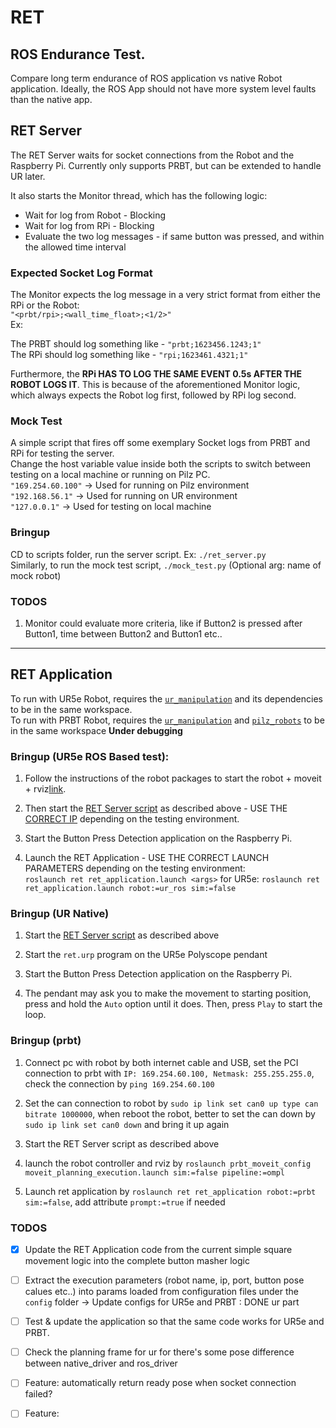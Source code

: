 # RET
## ROS Endurance Test.

Compare long term endurance of ROS application vs native Robot application. Ideally, the ROS App should not have more system level faults than the native app.

## RET Server
The RET Server waits for socket connections from the Robot and the Raspberry Pi. Currently only supports PRBT, but can be extended to handle UR later.

It also starts the Monitor thread, which has the following logic:   
* Wait for log from Robot - Blocking
* Wait for log from RPi - Blocking
* Evaluate the two log messages - if same button was pressed, and within the allowed time interval

### Expected Socket Log Format
The Monitor expects the log message in a very strict format from either the RPi or the Robot:   
`"<prbt/rpi>;<wall_time_float>;<1/2>"`   
Ex: 

The PRBT should log something like - `"prbt;1623456.1243;1"`   
The RPi should log something like - `"rpi;1623461.4321;1"`   

Furthermore, the **RPi HAS TO LOG THE SAME EVENT 0.5s AFTER THE ROBOT LOGS IT**. This is because of the aforementioned Monitor logic, which always expects the Robot log first, followed by RPi log second.

### Mock Test
A simple script that fires off some exemplary Socket logs from PRBT and RPi for testing the server.   
Change the host variable value inside both the scripts to switch between testing on a local machine or running on Pilz PC.   
`"169.254.60.100"` -> Used for running on Pilz environment     
`"192.168.56.1"` -> Used for running on UR environment     
`"127.0.0.1"` -> Used for testing on local machine   

### Bringup
CD to scripts folder, run the server script. Ex: `./ret_server.py`   
Similarly, to run the mock test script, `./mock_test.py`  (Optional arg: name of mock robot)


### TODOS
1. Monitor could evaluate more criteria, like if Button2 is pressed after Button1, time between Button2 and Button1 etc..

---

## RET Application

To run with UR5e Robot, requires the [`ur_manipulation`](https://github.com/ipa-kut/ur_manipulation) and its dependencies to be in the same workspace.   
To run with PRBT Robot, requires the [`ur_manipulation`](https://github.com/ipa-kut/ur_manipulation) and [`pilz_robots`](https://github.com/ipa-alb/pilz_robots) to be in the same workspace **Under debugging**

### Bringup (UR5e ROS Based test):

1. Follow the instructions of the robot packages to start the robot + moveit + rviz[link](https://github.com/ipa-kut/ur_manipulation#ur5e-real-robot).

2. Then start the [RET Server script](https://github.com/ipa-kut/ret#bringup) as described above - USE THE [CORRECT IP](https://github.com/ipa-kut/ret#mock-test) depending on the testing environment.

3. Start the Button Press Detection application on the Raspberry Pi.

4. Launch the RET Application - USE THE CORRECT LAUNCH PARAMETERS depending on the testing environment:   
`roslaunch ret ret_application.launch <args>`
for UR5e:
`roslaunch ret ret_application.launch robot:=ur_ros sim:=false`

### Bringup (UR Native)

1. Start the [RET Server script](https://github.com/ipa-kut/ret#bringup) as described above

2. Start the `ret.urp` program on the UR5e Polyscope pendant

3. Start the Button Press Detection application on the Raspberry Pi.

4. The pendant may ask you to make the movement to starting position, press and hold the `Auto` option until it does. Then, press `Play` to start the loop.

### Bringup (prbt)
1. Connect pc with robot by both internet cable and USB, set the PCI connection to prbt with `IP: 169.254.60.100, Netmask: 255.255.255.0`, check the connection by `ping 169.254.60.100`
   
2. Set the can connection to robot by `sudo ip link set can0 up type can bitrate 1000000`, when reboot the robot, better to set the can down by `sudo ip link set can0 down` and bring it up again

3. Start the RET Server script as described above

4. launch the robot controller and rviz by `roslaunch prbt_moveit_config moveit_planning_execution.launch sim:=false pipeline:=ompl`

5. Launch ret application by `roslaunch ret ret_application robot:=prbt sim:=false`, add attribute `prompt:=true` if needed

### TODOS

- [x] Update the RET Application code from the current simple square movement logic into the complete button masher logic
- [ ] Extract the execution parameters (robot name, ip, port, button pose calues etc..) into params loaded from configuration files under the `config` folder -> Update configs for UR5e and PRBT : DONE ur part
- [ ] Test & update the application so that the same code works for UR5e and PRBT.
- [ ] Check the planning frame for ur for there's some pose difference between native_driver and ros_driver
- [ ] Feature: automatically return ready pose when socket connection failed?
- [ ] Feature: 

